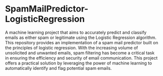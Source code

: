 # SpamMailPredictor-LogisticRegression
A machine learning project that aims to accurately predict and classify emails as either spam or legitimate using the Logistic Regression algorithm. This repository provides an implementation of a spam mail predictor built on the principles of logistic regression.
With the increasing volume of unsolicited and unwanted emails, spam filtering has become a critical task in ensuring the efficiency and security of email communication. This project offers a practical solution by leveraging the power of machine learning to automatically identify and flag potential spam emails.
